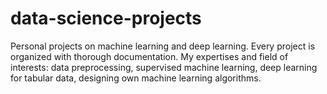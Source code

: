 # data-science-projects 
Personal projects on machine learning and deep learning. Every project is organized with thorough documentation. 
My expertises and field of interests: data preprocessing, supervised machine learning, deep learning for tabular data, designing own machine learning algorithms.
